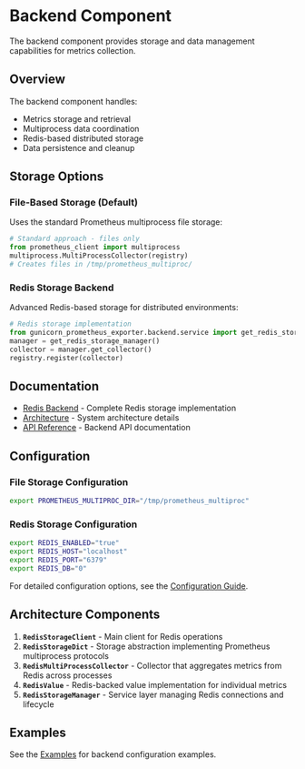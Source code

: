 # Backend Component

The backend component provides storage and data management capabilities for metrics collection.

## Overview

The backend component handles:

- Metrics storage and retrieval
- Multiprocess data coordination
- Redis-based distributed storage
- Data persistence and cleanup

## Storage Options

### File-Based Storage (Default)

Uses the standard Prometheus multiprocess file storage:

```python
# Standard approach - files only
from prometheus_client import multiprocess
multiprocess.MultiProcessCollector(registry)
# Creates files in /tmp/prometheus_multiproc/
```

### Redis Storage Backend

Advanced Redis-based storage for distributed environments:

```python
# Redis storage implementation
from gunicorn_prometheus_exporter.backend.service import get_redis_storage_manager
manager = get_redis_storage_manager()
collector = manager.get_collector()
registry.register(collector)
```

## Documentation

- [Redis Backend](redis-backend.md) - Complete Redis storage implementation
- [Architecture](architecture.md) - System architecture details
- [API Reference](api-reference.md) - Backend API documentation

## Configuration

### File Storage Configuration

```bash
export PROMETHEUS_MULTIPROC_DIR="/tmp/prometheus_multiproc"
```

### Redis Storage Configuration

```bash
export REDIS_ENABLED="true"
export REDIS_HOST="localhost"
export REDIS_PORT="6379"
export REDIS_DB="0"
```

For detailed configuration options, see the [Configuration Guide](../config/configuration.md).

## Architecture Components

1. **`RedisStorageClient`** - Main client for Redis operations
2. **`RedisStorageDict`** - Storage abstraction implementing Prometheus multiprocess protocols
3. **`RedisMultiProcessCollector`** - Collector that aggregates metrics from Redis across processes
4. **`RedisValue`** - Redis-backed value implementation for individual metrics
5. **`RedisStorageManager`** - Service layer managing Redis connections and lifecycle

## Examples

See the [Examples](../examples/) for backend configuration examples.
